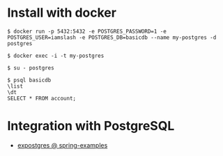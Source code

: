 # Install with docker

```console
$ docker run -p 5432:5432 -e POSTGRES_PASSWORD=1 -e POSTGRES_USER=iamslash -e POSTGRES_DB=basicdb --name my-postgres -d postgres

$ docker exec -i -t my-postgres

$ su - postgres

$ psql basicdb
\list
\dt
SELECT * FROM account;
```

# Integration with PostgreSQL

* [expostgres @ spring-examples](https://github.com/iamslash/spring-examples/tree/master/expostgres)


